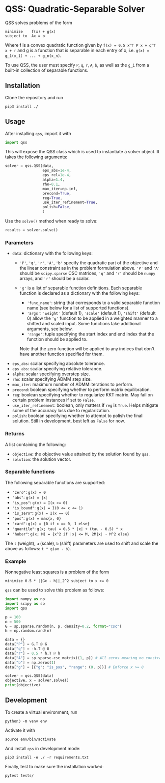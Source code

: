 # QSS: Quadratic-Separable Solver
QSS solves problems of the form 

``` 
minimize    f(x) + g(x)
subject to  Ax = b
```

Where f is a convex quadratic function given by `f(x) = 0.5 x^T P x + q^T x + r` and g is a function that is separable in each entry of x, i.e. `g(x) = g_1(x_1) + ... + g_n(x_n)`.

To use QSS, the user must specify `P`, `q`, `r`, `A`, `b`, as well as the `g_i` from a built-in collection of separable functions. 

## Installation
Clone the repository and run
```
pip3 install ./
```

## Usage
After installing `qss`, import it with
```python
import qss
```
This will expose the QSS class which is used to instantiate a solver object. It takes the following arguments:
```python
solver = qss.QSS(data,
                 eps_abs=1e-4,
                 eps_rel=1e-4,
                 alpha=1.4,
                 rho=0.1,
                 max_iter=np.inf,
                 precond=True,
                 reg=True,
                 use_iter_refinement=True,
                 polish=False,
                 )
```
Use the `solve()` method when ready to solve:
```python
results = solver.solve()
```

### Parameters
- `data`: dictionary with the following keys:
    - `'P'`, `'q'`, `'r'`, `'A'`, `'b'` specify the quadratic part of the objective and the linear constraint as in the problem formulation above. `'P'` and `'A'` should be `scipy.sparse` CSC matrices, `'q'` and `'r'` should be `numpy` arrays,  and `'r'` should be a scalar.
    - `'g'` is a list of separable function definitions. Each separable function is declared as a dictionary with the following keys:
        - `'func_name'`: string that corresponds to a valid separable function name (see below for a list of supported functions).
        - `'args'`: `'weight'` (default 1), `'scale'` (default 1), `'shift'` (default 0) allow the `'g'` function to be applied in a weighted manner to a shifted and scaled input. Some functions take additional arguments, see below. 
        - `'range'`: tuple specifying the start index and end index that the function should be applied to.
    
        Note that the zero function will be applied to any indices that don't have another function specified for them.
- `eps_abs`: scalar specifying absolute tolerance.
- `eps_abs`: scalar specifying relative tolerance.
- `alpha`: scalar specifying overstep size.
- `rho`: scalar specifying ADMM step size.
- `max_iter`: maximum number of ADMM iterations to perform.
- `precond`: boolean specifying whether to perform matrix equilibration.
- `reg`: boolean specifying whether to regularize KKT matrix. May fail on certain problem instances if set to `False`.
- `use_iter_refinement`: boolean, only matters if `reg` is `True`. Helps mitigate some of the accuracy loss due to regularization. 
- `polish`: boolean specifying whether to attempt to polish the final solution. Still in development, best left as `False` for now. 

### Returns
A list containing the following:
- `objective`: the objective value attained by the solution found by `qss`. 
- `solution`: the solution vector.

### Separable functions
The following separable functions are supported: 
- `"zero"`: `g(x) = 0`
- `"abs"`: `g(x) = |x|`
- `"is_pos"`: `g(x) = I(x >= 0)`
- `"is_bound"`: `g(x) = I(0 <= x <= 1)`
- `"is_zero"`: `g(x) = I(x == 0)`
- `"pos"`: `g(x) = max{x, 0}`
- `"card"`: `g(x) = {0 if x == 0, 1 else}`
- `"quantile"`: `g(x; tau) = 0.5 * |x| + (tau - 0.5) * x`
- `"huber"`: `g(x; M) = {x^2 if |x| <= M, 2M|x| - M^2 else}`

The `t` (weight), `a` (scale), `b` (shift) parameters are used to shift and scale the above as follows: `t * g(ax - b)`.

### Example
Nonnegative least squares is a problem of the form
```
minimize 0.5 * ||Gx - h||_2^2 subject to x >= 0
```
`qss` can be used to solve this problem as follows:
```python
import numpy as np
import scipy as sp
import qss

p = 100
n = 500
G = sp.sparse.random(n, p, density=0.2, format="csc")
h = np.random.rand(n)

data = {}
data["P"] = G.T @ G
data["q"] = -h.T @ G
data["r"] = 0.5 * h.T @ h
data["A"] = sp.sparse.csc_matrix((1, p)) # All zeros meaning no constraints
data["b"] = np.zeros(1)
data["g"] = [{"g": "is_pos", "range": (0, p)}] # Enforce x >= 0

solver = qss.QSS(data)
objective, x = solver.solve()
print(objective)
```

## Development
To create a virtual environment, run
```
python3 -m venv env
```
Activate it with 
```
source env/bin/activate
```
And install `qss` in development mode:
```
pip3 install -e ./ -r requirements.txt
```
Finally, test to make sure the installation worked:
```
pytest tests/
```
